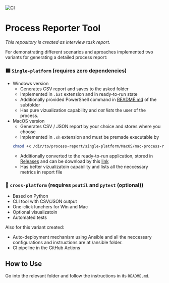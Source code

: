 ![CI](https://github.com/Arsenoid2/process-report/actions/workflows/test.yml/badge.svg)


# __Process Reporter__  Tool

_This repository is created as interview task report._

For demonstrating different scenarios and aproaches implemented two variants for generating a detailed process report:
### 🟦 `Single-platform` (requires zero dependencies)
* Windows version
    - Generates CSV report and saves to the asked folder
    - Implemented in `.bat` extension and in ready-to-run state
    - Additionally provided PowerShell command in [README.md]() of the subfolder
    - Has pure vizualization capability and _not lists_ the user of the process.
* MacOS version
    - Generates CSV / JSON report by your choice and stores where you choose
    - Implemented in `.sh` extension and must be premade executable by
    ```bash
    chmod +x /dir/to/process-report/single-platform/MacOS/mac-process-report.sh #replace /dir/to with actual direction
    ```
    - Additionally converted to the ready-to-run application, stored in [Releases](https://github.com/Arsenoid2/process-report/releases/tag/v1.0.0) and can be download by this [link](https://github.com/Arsenoid2/process-report/releases/download/v1.0.0/Process.Reporter.zip)
    - Has better vizualizatoin capability and lists all the neccessary metrics in report file


### 🐍 `cross-platform` (requires `psutil` and `pytest` (optional))
- Based on Python
- CLI tool with CSV/JSON output
- One-click lunchers for Win and Mac
- Optional visualizatoin
- Automated tests

Also for this variant created:
- Auto-deployment mechanism using Ansible and all the neccessary configurations and instructions are at \ansible folder.
- CI pipeline in the GitHub Actions

## How to Use

Go into the relevant folder and follow the instructions in its `README.md`.